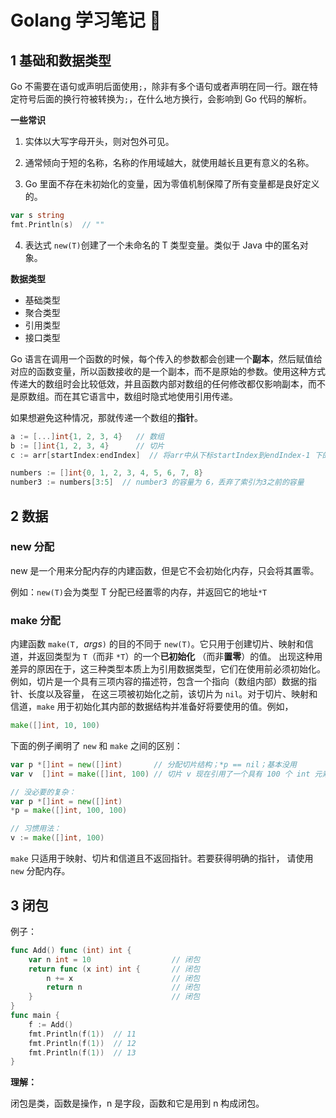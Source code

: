 # Golang 学习笔记 :goat:

## 1 基础和数据类型

Go 不需要在语句或声明后面使用`;`，除非有多个语句或者声明在同一行。跟在特定符号后面的换行符被转换为`;`，在什么地方换行，会影响到 Go 代码的解析。

**一些常识**

1. 实体以大写字母开头，则对包外可见。

2. 通常倾向于短的名称，名称的作用域越大，就使用越长且更有意义的名称。

3. Go 里面不存在未初始化的变量，因为零值机制保障了所有变量都是良好定义的。

```go
var s string
fmt.Println(s)  // ""
```

4. 表达式 `new(T)`创建了一个未命名的 T 类型变量。类似于 Java 中的匿名对象。

**数据类型**

- 基础类型
- 聚合类型
- 引用类型
- 接口类型

Go 语言在调用一个函数的时候，每个传入的参数都会创建一个**副本**，然后赋值给对应的函数变量，所以函数接收的是一个副本，而不是原始的参数。使用这种方式传递大的数组时会比较低效，并且函数内部对数组的任何修改都仅影响副本，而不是原数组。而在其它语言中，数组时隐式地使用引用传递。

如果想避免这种情况，那就传递一个数组的**指针**。

```go
a := [...]int{1, 2, 3, 4}	// 数组
b := []int{1, 2, 3, 4}		// 切片
c := arr[startIndex:endIndex]  // 将arr中从下标startIndex到endIndex-1 下的元素创建为一个新的切片

numbers := []int{0, 1, 2, 3, 4, 5, 6, 7, 8}
number3 := numbers[3:5]  // number3 的容量为 6，丢弃了索引为3之前的容量
```

## 2 数据

### new 分配

new 是一个用来分配内存的内建函数，但是它不会初始化内存，只会将其置零。

例如：`new(T)`会为类型 T 分配已经置零的内存，并返回它的地址`*T`

### make 分配

内建函数 `make(T, `*args*`)` 的目的不同于 `new(T)`。它只用于创建切片、映射和信道，并返回类型为 `T`（而非 `*T`）的一个**已初始化** （而非**置零**）的值。 出现这种用差异的原因在于，这三种类型本质上为引用数据类型，它们在使用前必须初始化。 例如，切片是一个具有三项内容的描述符，包含一个指向（数组内部）数据的指针、长度以及容量， 在这三项被初始化之前，该切片为 `nil`。对于切片、映射和信道，`make` 用于初始化其内部的数据结构并准备好将要使用的值。例如，

```go
make([]int, 10, 100)
```

下面的例子阐明了 `new` 和 `make` 之间的区别：

```go
var p *[]int = new([]int)       // 分配切片结构；*p == nil；基本没用
var v  []int = make([]int, 100) // 切片 v 现在引用了一个具有 100 个 int 元素的新数组

// 没必要的复杂：
var p *[]int = new([]int)
*p = make([]int, 100, 100)

// 习惯用法：
v := make([]int, 100)
```

`make` 只适用于映射、切片和信道且不返回指针。若要获得明确的指针， 请使用 `new` 分配内存。

## 3 闭包

例子：

```go
func Add() func (int) int {
    var n int = 10					// 闭包
    return func (x int) int {		// 闭包
        n += x						// 闭包
        return n					// 闭包
    }								// 闭包
}
func main {
    f := Add()
    fmt.Println(f(1))  // 11
    fmt.Println(f(1))  // 12
    fmt.Println(f(1))  // 13
}
```

**理解：**

闭包是类，函数是操作，n 是字段，函数和它是用到 n 构成闭包。